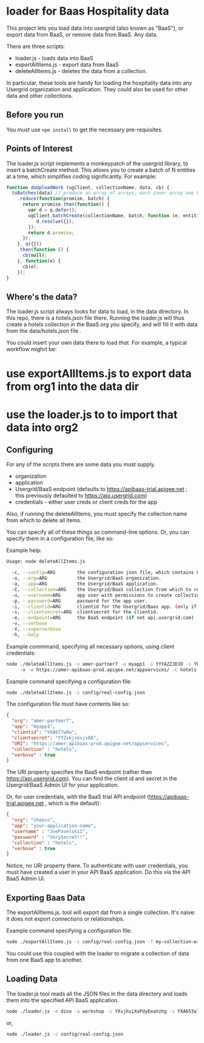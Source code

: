 # loader for Baas Hospitality data

This project lets you load data into usergrid (also known as "BaaS"), or export data from BaaS, or remove data from BaaS. Any data.

There are three scripts:
* loader.js - loads data into BaaS
* exportAllItems.js - export data from BaaS
* deleteAllItems.js - deletes the data from a collection. 

In particular, these tools are handy for loading the hospitality data into any Usergrid organization and application. They could also be used for other data and other collections. 


## Before you run

You must use `npm install` to get the necessary pre-requisites.


## Points of Interest

The loader.js script implements a monkeypatch of the usergrid library, to insert a batchCreate method.  This allows you to create a batch of N entities at a time,
which simplifies coding significantly. For example: 

```js
function doUploadWork (ugClient, collectionName, data, cb) {
  toBatches(data) // produce an array of arrays, each inner array one batch size (100-ish?)
    .reduce(function(promise, batch) {
      return promise.then(function() {
        var d = q.defer();
        ugClient.batchCreate(collectionName, batch, function (e, entities) {
           d.resolve({});
        });
        return d.promise;
      });
    }, q({}))
    .then(function () {
      cb(null);
    }, function(e) {
      cb(e);
    });
}

```


## Where's the data?

The loader.js script always looks for data to load, in the data directory.
In this repo, there is a hotels.json file there. Running the loader.js will thus create a hotels collection in the BaaS org you specify, and will fill it with data from the data/hotels.json file .

You could insert your own data there to load *that*. For example, a typical workflow mighrt be:

# use exportAllItems.js to export data from org1 into the data dir
# use the loader.js to to import that data into org2


## Configuring 

For any of the scripts there are some data you must supply.

* organization
* application
* Usergrid/BaaS endpoint (defaults to https://apibaas-trial.apigee.net ; this previously defaulted to https://api.usergrid.com)
* credentials - either user creds or client creds for the app

Also, if running the deleteAllItems, you must specify the collection name from which to delete all items. 

You can specify all of these things as command-line options. Or, you can specify them in a configuration file, like so: 

Example help:
```sh
Usage: node deleteAllItems.js

  -c, --config=ARG        the configuration json file, which contains Usergrid/Baas org, app, and credentials
  -o, --org=ARG           the Usergrid/BaaS organization.
  -a, --app=ARG           the Usergrid/BaaS application.
  -C, --collection=ARG    the Usergrid/BaaS collection from which to remove all items.
  -u, --username=ARG      app user with permissions to create collections. (only if not using client creds!)
  -p, --password=ARG      password for the app user.
  -i, --clientid=ARG      clientid for the Usergrid/Baas app. (only if not using user creds!)
  -s, --clientsecret=ARG  clientsecret for the clientid.
  -e, --endpoint=ARG      the BaaS endpoint (if not api.usergrid.com)
  -v, --verbose           
  -V, --superverbose      
  -h, --help              
```

Example commmand, specifying all necessary options, using client credentials:

```sh
node ./deleteAllItems.js -o amer-partner7 -a myapp1 -i YYYAZZJDJD -s YkjakajksjksE8 \ 
     -v -e https://amer-apibaas-prod.apigee.net/appservices/ -C hotels
```

Example command specifying a configuration file:
```sh
node ./deleteAllItems.js -c config/real-config.json
```

The configuration file must have contents like so:

```json
{
  "org": "amer-partner7",
  "app": "myapp1",
  "clientid": "YXA677w8w", 
  "clientsecret": "YYZskjsksjs88", 
  "URI": "https://amer-apibaas-prod.apigee.net/appservices",
  "collection" : "hotels", 
  "verbose" : true
}
```

The URI property specifies the BaaS endpoint (rather than https://api.usergrid.com). 
You can find the client id and secret in the Usergrid/BaaS Admin UI for your application. 



Or, for user credentials, with the BaaS trial API endpoint (https://apibaas-trial.apigee.net , which is the default):

```json
{
  "org": "cheeso",
  "app": "your-application-name",
  "username" : "JoePavelski1",
  "password" : "VerySecret!!",
  "collection" : "hotels", 
  "verbose" : true
}
```

Notice, no URI property there.  To authenticate with user credentials,  you must have created a user in your API BaaS application.  Do this via the API BaaS Admin UI. 



## Exporting Baas Data

The exportAllItems.js. tool will export dat from a single collection.
It's naive: it does not export connections or relationships. 

Example command specifying a configuration file:

```sh
node ./exportAllItems.js -c config/real-config.json -f my-collection-export.json
```

You could use this coupled with the loader to migrate a collection of data from one BaaS app to another. 


## Loading Data 

The loader.js tool reads all the JSON files in the data directory and
loads them into the specified API BaaS application.


```sh
node ./loader.js -o dino -a workshop -i YXsjhsiXoFUyEeaVzhg -s YXA653alN5kddd5k 
```

or,

```sh
node ./loader.js -c config/real-config.json
```


